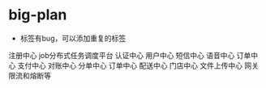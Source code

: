 # big-plan
- 标签有bug，可以添加重复的标签

注册中心
job分布式任务调度平台
认证中心
用户中心
短信中心
语音中心
订单中心
支付中心
对账中心
分单中心
订单中心
配送中心
门店中心
文件上传中心
网关
限流和熔断等